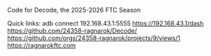 Code for Decode, the 2025-2026 FTC Season

Quick links:
adb connect 192.168.43.1:5555
<https://192.168.43.1/dash>
<https://github.com/24358-ragnarok/Decode/>
<https://github.com/orgs/24358-ragnarok/projects/9/views/1>
<https://ragnarokftc.com>
